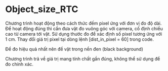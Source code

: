 # Object_size_RTC
Chương trình hoạt động theo cách thức đếm pixel ứng với đơn vị đo độ dài. Để hoạt động đúng thì cần đưa vật đo vuông góc với camera, cố định chiều cao từ camera tới vật. Sử dụng thước đo để xác định số pixel tương ứng với 1 cm. Thay đổi giá trị pixel tại dòng lệnh [dist_in_pixel = 60] trong code.

Để đo hiệu quả nhất nên để vật trong nền đen (black background)

Chương trình trả về giá trị mang tính chất gần đúng, không thể sử dụng để đo chính xác.

